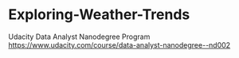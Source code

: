 # Exploring-Weather-Trends
Udacity Data Analyst Nanodegree Program https://www.udacity.com/course/data-analyst-nanodegree--nd002
